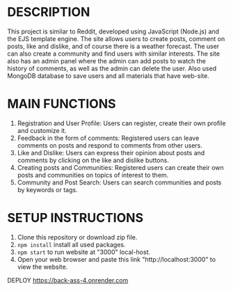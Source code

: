# DESCRIPTION
This project is similar to Reddit, developed using JavaScript (Node.js) and the EJS template engine. The site allows users to create posts, comment on posts, like and dislike, and of course there is a weather forecast. The user can also create a community and find users with similar interests.
The site also has an admin panel where the admin can add posts to watch the history of comments, as well as the admin can delete the user. Also used MongoDB database to save users and all materials that have web-site.

# MAIN FUNCTIONS 
1. Registration and User Profile: Users can register, create their own profile and customize it.
2. Feedback in the form of comments: Registered users can leave comments on posts and respond to comments from other users.
3. Like and Dislike: Users can express their opinion about posts and comments by clicking on the like and dislike buttons.
4. Creating posts and Communities: Registered users can create their own posts and communities on topics of interest to them.
5. Community and Post Search: Users can search communities and posts by keywords or tags.

# SETUP INSTRUCTIONS
1. Clone this repository or download zip file.
2. ```npm install``` install all used packages.
3. ```npm start``` to run website at "3000" local-host.
4. Open your web browser and paste this link "http://localhost:3000" to view the website.

DEPLOY
https://back-ass-4.onrender.com